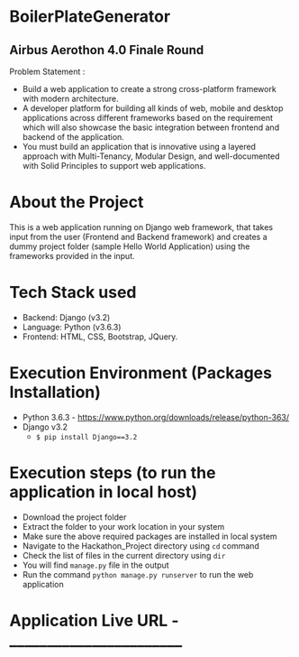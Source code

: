 # BoilerPlateGenerator

## Airbus Aerothon 4.0 Finale Round
Problem Statement :
- Build a web application to create a strong cross-platform framework with modern architecture. 
- A developer platform for building all kinds of web, mobile and desktop applications across different frameworks based on the requirement which will also showcase the basic integration between frontend and backend of the application. 
- You must build an application that is innovative using a layered approach with Multi-Tenancy, Modular Design, and well-documented with Solid Principles to support web applications.

# About the Project
This is a web application running on Django web framework, that takes input from the user (Frontend and Backend framework) and creates a dummy project folder (sample Hello World Application) using the frameworks provided in the input.

# Tech Stack used
- Backend: Django (v3.2)
- Language: Python (v3.6.3)
- Frontend: HTML, CSS, Bootstrap, JQuery.

# Execution Environment (Packages Installation)
- Python 3.6.3 - https://www.python.org/downloads/release/python-363/
- Django v3.2
    - ```$ pip install Django==3.2```

# Execution steps (to run the application in local host)
- Download the project folder
- Extract the folder to your work location in your system
- Make sure the above required packages are installed in local system
- Navigate to the Hackathon_Project directory using ```cd``` command
- Check the list of files in the current directory using ```dir```
- You will find ```manage.py``` file in the output
- Run the command ```python manage.py runserver``` to run the web application


# Application Live URL - _______________________